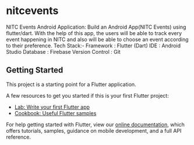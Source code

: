 # nitcevents

NITC Events Android Application: 
Build an Android App(NITC Events) using flutter/dart. With the help of this app, the users will be able to track every event happening in NITC and also will be able to choose an event according to their preference.
Tech Stack:- 
Framework : Flutter (Dart)
IDE : Android Studio 
Database : Firebase 
Version Control : Git


## Getting Started

This project is a starting point for a Flutter application.

A few resources to get you started if this is your first Flutter project:

- [Lab: Write your first Flutter app](https://flutter.dev/docs/get-started/codelab)
- [Cookbook: Useful Flutter samples](https://flutter.dev/docs/cookbook)

For help getting started with Flutter, view our
[online documentation](https://flutter.dev/docs), which offers tutorials,
samples, guidance on mobile development, and a full API reference.
